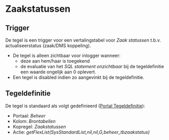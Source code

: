 # Zaakstatussen

## Trigger

De tegel is een trigger voor een vertalingstabel voor *Zaak statussen* t.b.v. actualiseerstatus (zaak/DMS koppeling).

* De tegel is alleen zichtbaar voor inlogger wanneer:
  * deze aan hem/haar is toegekend
  * de evaluatie van het *SQL statement onzichtbaar* bij de tegeldefinitie een waarde ongelijk aan 0 oplevert.
* Een tegel is disabled indien zo aangevinkt bij de tegeldefinitie.

## Tegeldefinitie

De tegel is standaard als volgt gedefinieerd ([Portal Tegeldefinitie](/docs/instellen_inrichten/portaldefinitie/portal_tegel.md)):

* Portaal: *Beheer*
* Kolom: *Brontabellen*
* Kopregel: *Zaakstatussen*
* Actie: *getFlexList(SysStandardList,nil,nil,G,beheer_tbzaakstatus)*
